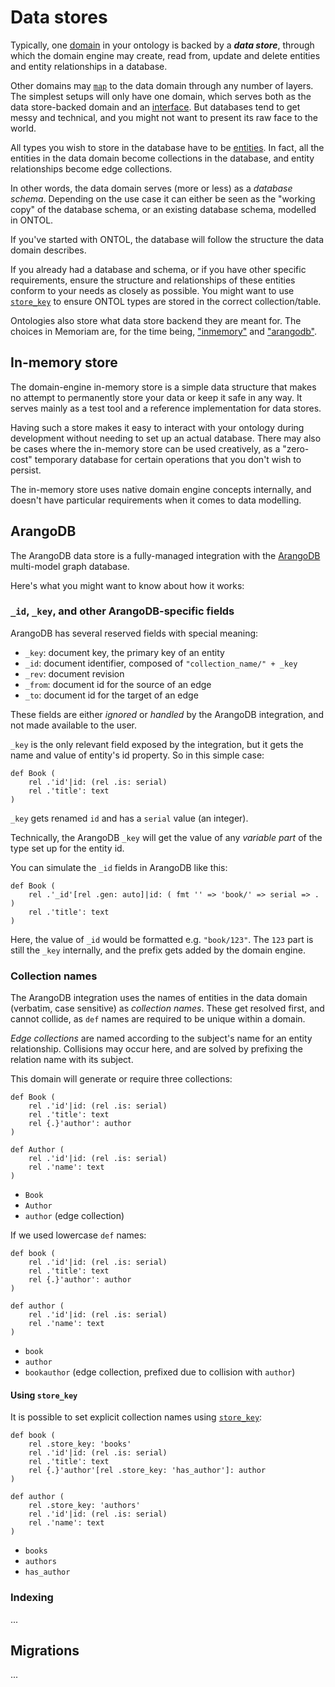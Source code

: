 # Data stores

Typically, one [domain](domains.md) in your ontology is backed by a ***data store***, through which the domain engine may create, read from, update and delete entities and entity relationships in a database.

Other domains may [`map`](map.md) to the data domain through any number of layers. The simplest setups will only have one domain, which serves both as the data store-backed domain and an [interface](interfaces.md). But databases tend to get messy and technical, and you might not want to present its raw face to the world.

All types you wish to store in the database have to be [entities](entities.md). In fact, all the entities in the data domain become collections in the database, and entity relationships become edge collections.

In other words, the data domain serves (more or less) as a _database schema_. Depending on the use case it can either be seen as the "working copy" of the database schema, or an existing database schema, modelled in ONTOL.

If you've started with ONTOL, the database will follow the structure the data domain describes.

If you already had a database and schema, or if you have other specific requirements, ensure the structure and relationships of these entities conform to your needs as closely as possible. You might want to use [`store_key`](relation_types.md#store_key) to ensure ONTOL types are stored in the correct collection/table.

Ontologies also store what data store backend they are meant for. The choices in Memoriam are, for the time being, ["inmemory"](#in-memory-store) and ["arangodb"](#arangodb).


## In-memory store

The domain-engine in-memory store is a simple data structure that makes no attempt to permanently store your data or keep it safe in any way. It serves mainly as a test tool and a reference implementation for data stores.

Having such a store makes it easy to interact with your ontology during development without needing to set up an actual database. There may also be cases where the in-memory store can be used creatively, as a "zero-cost" temporary database for certain operations that you don't wish to persist.

The in-memory store uses native domain engine concepts internally, and doesn't have particular requirements when it comes to data modelling.


## ArangoDB

The ArangoDB data store is a fully-managed integration with the [ArangoDB](https://arangodb.com/) multi-model graph database.

Here's what you might want to know about how it works:


### `_id`, `_key`, and other ArangoDB-specific fields

ArangoDB has several reserved fields with special meaning:

- `_key`: document key, the primary key of an entity
- `_id`: document identifier, composed of `"collection_name/" + _key`
- `_rev`: document revision
- `_from`: document id for the source of an edge
- `_to`: document id for the target of an edge

These fields are either _ignored_ or _handled_ by the ArangoDB integration, and not made available to the user.

`_key` is the only relevant field exposed by the integration, but it gets the name and value of entity's id property. So in this simple case:

```ontol
def Book (
    rel .'id'|id: (rel .is: serial)
    rel .'title': text
)
```

`_key` gets renamed `id` and has a `serial` value (an integer).

Technically, the ArangoDB `_key` will get the value of any _variable part_ of the type set up for the entity id.

You can simulate the `_id` fields in ArangoDB like this:

```ontol
def Book (
    rel .'_id'[rel .gen: auto]|id: ( fmt '' => 'book/' => serial => . )
    rel .'title': text
)
```

Here, the value of `_id` would be formatted e.g. `"book/123"`. The `123` part is still the `_key` internally, and the prefix gets added by the domain engine.


### Collection names

The ArangoDB integration uses the names of entities in the data domain (verbatim, case sensitive) as _collection names_. These get resolved first, and cannot collide, as `def` names are required to be unique within a domain.

_Edge collections_ are named according to the subject's name for an entity relationship. Collisions may occur here, and are solved by prefixing the relation name with its subject.

This domain will generate or require three collections:

```ontol
def Book (
    rel .'id'|id: (rel .is: serial)
    rel .'title': text
    rel {.}'author': author
)

def Author (
    rel .'id'|id: (rel .is: serial)
    rel .'name': text
)
```

- `Book`
- `Author`
- `author` (edge collection)

If we used lowercase `def` names:

```ontol
def book (
    rel .'id'|id: (rel .is: serial)
    rel .'title': text
    rel {.}'author': author
)

def author (
    rel .'id'|id: (rel .is: serial)
    rel .'name': text
)
```

- `book`
- `author`
- `bookauthor` (edge collection, prefixed due to collision with `author`)


#### Using `store_key`

It is possible to set explicit collection names using [`store_key`](relation_types.md#store_key):

```ontol
def book (
    rel .store_key: 'books'
    rel .'id'|id: (rel .is: serial)
    rel .'title': text
    rel {.}'author'[rel .store_key: 'has_author']: author
)

def author (
    rel .store_key: 'authors'
    rel .'id'|id: (rel .is: serial)
    rel .'name': text
)
```

- `books`
- `authors`
- `has_author`


### Indexing

...


## Migrations

...
